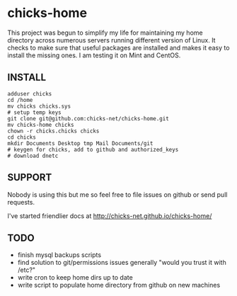 chicks-home
===========

This project was begun to simplify my life for maintaining my home directory across numerous servers running different version of Linux. It checks to make sure that useful packages are installed and makes it easy to install the missing ones. I am testing it on Mint and CentOS.

INSTALL
-------

	adduser chicks
	cd /home
	mv chicks chicks.sys
	# setup temp keys
	git clone git@github.com:chicks-net/chicks-home.git
	mv chicks-home chicks
	chown -r chicks.chicks chicks
	cd chicks
	mkdir Documents Desktop tmp Mail Documents/git
	# keygen for chicks, add to github and authorized_keys
	# download dnetc

SUPPORT
-------

Nobody is using this but me so feel free to file issues on github or send pull requests.

I've started friendlier docs at http://chicks-net.github.io/chicks-home/

TODO
----

* finish mysql backups scripts
* find solution to git/permissions issues generally "would you trust it with /etc?"
* write cron to keep home dirs up to date
* write script to populate home directory from github on new machines
